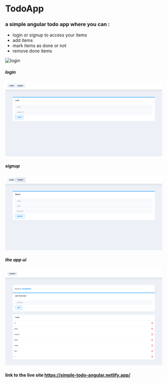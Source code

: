 # TodoApp

### a simple angular todo app where you can : 
<ul>
<li>login or signup to access your items</li>
<li>add items</li>
<li>mark items as done or not</li>
<li>remove done items</li>
</ul>

![login](screenshots/showcase.gif)

##### login
![login](screenshots/login.png)
##### signup
![login](screenshots/signup.png)
##### the app ui
![login](screenshots/app.png)

#### link to the live site https://simple-todo-angular.netlify.app/